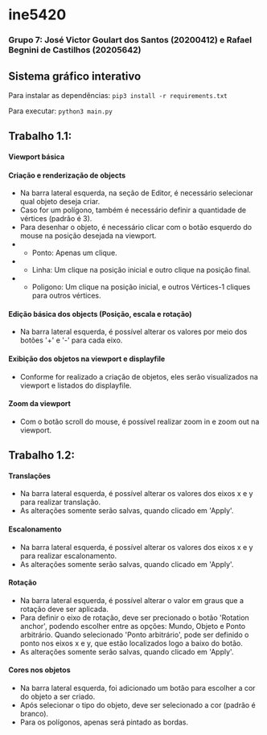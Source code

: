 # ine5420
### Grupo 7: José Victor Goulart dos Santos (20200412) e Rafael Begnini de Castilhos (20205642)

## Sistema gráfico interativo

Para instalar as dependências: `pip3 install -r requirements.txt`

Para executar: `python3 main.py`

## Trabalho 1.1:
#### Viewport básica
#### Criação e renderização de objects
- Na barra lateral esquerda, na seção de Editor, é necessário selecionar qual objeto deseja criar.
- Caso for um polígono, também é necessário definir a quantidade de vértices (padrão é 3).
- Para desenhar o objeto, é necessário clicar com o botão esquerdo do mouse na posição desejada na viewport.
- - Ponto: Apenas um clique.
- - Linha: Um clique na posição inicial e outro clique na posição final.
- - Poligono: Um clique na posição inicial, e outros Vértices-1 cliques para outros vértices.
#### Edição básica dos objects (Posição, escala e rotação)
- Na barra lateral esquerda, é possível alterar os valores por meio dos botões '+' e '-' para cada eixo.
#### Exibição dos objetos na viewport e displayfile
- Conforme for realizado a criação de objetos, eles serão visualizados na viewport e listados do displayfile.
#### Zoom da viewport
- Com o botão scroll do mouse, é possível realizar zoom in e zoom out na viewport.

## Trabalho 1.2:
#### Translações
- Na barra lateral esquerda, é possível alterar os valores dos eixos x e y para realizar translação.
- As alterações somente serão salvas, quando clicado em 'Apply'.
#### Escalonamento
- Na barra lateral esquerda, é possível alterar os valores dos eixos x e y para realizar escalonamento.
- As alterações somente serão salvas, quando clicado em 'Apply'.
#### Rotação
- Na barra lateral esquerda, é possível alterar o valor em graus que a rotação deve ser aplicada.
- Para definir o eixo de rotação, deve ser precionado o botão 'Rotation anchor', podendo escolher entre as opções: Mundo, Objeto e Ponto arbitrário. Quando selecionado 'Ponto arbitrário', pode ser definido o ponto nos eixos x e y, que estão localizados logo a baixo do botão.
- As alterações somente serão salvas, quando clicado em 'Apply'.
#### Cores nos objetos
- Na barra lateral esquerda, foi adicionado um botão para escolher a cor do objeto a ser criado.
- Após selecionar o tipo do objeto, deve ser selecionado a cor (padrão é branco). 
- Para os polígonos, apenas será pintado as bordas.